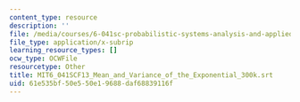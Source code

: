 ```yaml
---
content_type: resource
description: ''
file: /media/courses/6-041sc-probabilistic-systems-analysis-and-applied-probability-fall-2013/61e535bf50e550e19688daf68839116f_MIT6_041SCF13_Mean_and_Variance_of_the_Exponential_300k.vtt
file_type: application/x-subrip
learning_resource_types: []
ocw_type: OCWFile
resourcetype: Other
title: MIT6_041SCF13_Mean_and_Variance_of_the_Exponential_300k.srt
uid: 61e535bf-50e5-50e1-9688-daf68839116f
---
```


